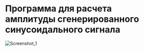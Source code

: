 # Программа для расчета амплитуды сгенерированного синусоидального сигнала

![Screenshot_1](https://user-images.githubusercontent.com/95550202/233085639-d99e8c75-a486-46de-b838-91be2d1f304a.png)
